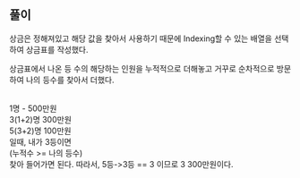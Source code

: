 ## 풀이

상금은 정해져있고 해당 값을 찾아서 사용하기 때문에 Indexing할 수 있는 배열을 선택하여 상금표를 작성했다. 

상금표에서 나온 등 수의 해당하는 인원을 누적적으로 더해놓고 거꾸로 순차적으로 방문하여 나의 등수를 찾아서 더했다. 

<br>
1명 - 500만원
<br>3(1+2)명 300만원
<br> 5(3+2)명 100만원
<br> 일때, 내가 3등이면 <br>
(누적수 >= 나의 등수) 
<br>찾아 들어가면 된다. 따라서, 5등->3등 == 3 이므로 3 300만원이다. 